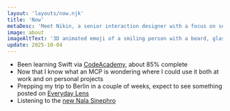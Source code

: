 ```yaml
---
layout: 'layouts/now.njk'
title: 'Now'
metaDesc: 'Meet Nikin, a senior interaction designer with a focus on sustainable and scalable solutions. His expertise lies in creating inclusive user experiences through collaboration.'
image: about
imageAltText: '3D animated emoji of a smiling person with a beard, glasses, a tuque, and a sweat drop.'
update: 2025-10-04
---
```

- Been learning Swift via [CodeAcademy](https://www.codecademy.com/enrolled/courses/learn-swift), about 85% complete
- Now that I know what an MCP is wondering where I could use it both at work and on personal projects
- Prepping my trip to Berlin in a couple of weeks, expect to see something posted on [Everyday Lens](https://everydaylens.photos)
- Listening to the [new Nala Sinephro](https://music.apple.com/gb/album/the-smashing-machine-original-motion-picture-soundtrack/1839191994)